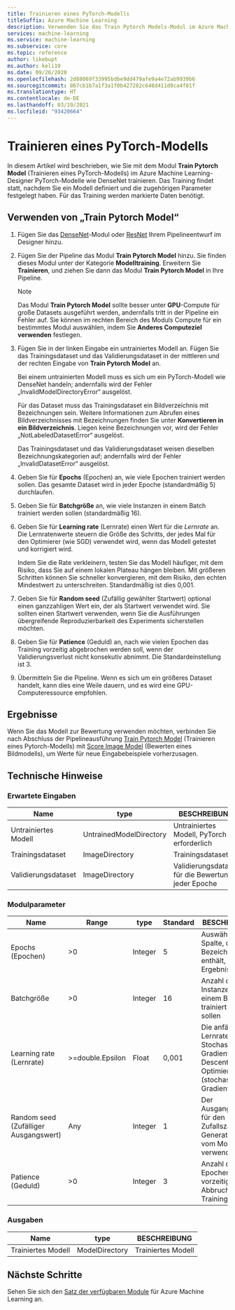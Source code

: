 ```yaml
---
title: Trainieren eines PyTorch-Modells
titleSuffix: Azure Machine Learning
description: Verwenden Sie das Train Pytorch Models-Modul im Azure Machine Learning-Designer, um Modelle von Grund auf neu zu trainieren oder vorhandene Modelle zu optimieren.
services: machine-learning
ms.service: machine-learning
ms.subservice: core
ms.topic: reference
author: likebupt
ms.author: keli19
ms.date: 09/26/2020
ms.openlocfilehash: 2d88069f33995bdbe9dd479afe9a4e72ab9939b6
ms.sourcegitcommit: 867cb1b7a1f3a1f0b427282c648d411d0ca4f81f
ms.translationtype: HT
ms.contentlocale: de-DE
ms.lasthandoff: 03/19/2021
ms.locfileid: "93420664"
---
```

# <a name="train-pytorch-model"></a>Trainieren eines PyTorch-Modells

In diesem Artikel wird beschrieben, wie Sie mit dem Modul **Train Pytorch Model** (Trainieren eines PyTorch-Modells) im Azure Machine Learning-Designer PyTorch-Modelle wie DenseNet trainieren. Das Training findet statt, nachdem Sie ein Modell definiert und die zugehörigen Parameter festgelegt haben. Für das Training werden markierte Daten benötigt. 

## <a name="how-to-use-train-pytorch-model"></a>Verwenden von „Train Pytorch Model“ 

1. Fügen Sie das [DenseNet](densenet.md)-Modul oder [ResNet](resnet.md) Ihrem Pipelineentwurf im Designer hinzu.

2. Fügen Sie der Pipeline das Modul **Train Pytorch Model** hinzu. Sie finden dieses Modul unter der Kategorie **Modelltraining**. Erweitern Sie **Trainieren**, und ziehen Sie dann das Modul **Train Pytorch Model** in Ihre Pipeline.

   > [!NOTE]
   > Das Modul **Train Pytorch Model** sollte besser unter **GPU**-Compute für große Datasets ausgeführt werden, andernfalls tritt in der Pipeline ein Fehler auf. Sie können im rechten Bereich des Moduls Compute für ein bestimmtes Modul auswählen, indem Sie **Anderes Computeziel verwenden** festlegen.

3.  Fügen Sie in der linken Eingabe ein untrainiertes Modell an. Fügen Sie das Trainingsdataset und das Validierungsdataset in der mittleren und der rechten Eingabe von **Train Pytorch Model** an.

    Bei einem untrainierten Modell muss es sich um ein PyTorch-Modell wie DenseNet handeln; andernfalls wird der Fehler „InvalidModelDirectoryError“ ausgelöst.

    Für das Dataset muss das Trainingsdataset ein Bildverzeichnis mit Bezeichnungen sein. Weitere Informationen zum Abrufen eines Bildverzeichnisses mit Bezeichnungen finden Sie unter **Konvertieren in ein Bildverzeichnis**. Liegen keine Bezeichnungen vor, wird der Fehler „NotLabeledDatasetError“ ausgelöst.

    Das Trainingsdataset und das Validierungsdataset weisen dieselben Bezeichnungskategorien auf; andernfalls wird der Fehler „InvalidDatasetError“ ausgelöst.

4.  Geben Sie für **Epochs** (Epochen) an, wie viele Epochen trainiert werden sollen. Das gesamte Dataset wird in jeder Epoche (standardmäßig 5) durchlaufen.

5.  Geben Sie für **Batchgröße** an, wie viele Instanzen in einem Batch trainiert werden sollen (standardmäßig 16).

6.  Geben Sie für **Learning rate** (Lernrate) einen Wert für die *Lernrate* an. Die Lernratenwerte steuern die Größe des Schritts, der jedes Mal für den Optimierer (wie SGD) verwendet wird, wenn das Modell getestet und korrigiert wird.

    Indem Sie die Rate verkleinern, testen Sie das Modell häufiger, mit dem Risiko, dass Sie auf einem lokalen Plateau hängen bleiben. Mit größeren Schritten können Sie schneller konvergieren, mit dem Risiko, den echten Mindestwert zu unterschreiten. Standardmäßig ist dies 0,001.

7.  Geben Sie für **Random seed** (Zufällig gewählter Startwert) optional einen ganzzahligen Wert ein, der als Startwert verwendet wird. Sie sollten einen Startwert verwenden, wenn Sie die Ausführungen übergreifende Reproduzierbarkeit des Experiments sicherstellen möchten.

8.  Geben Sie für **Patience** (Geduld) an, nach wie vielen Epochen das Training vorzeitig abgebrochen werden soll, wenn der Validierungsverlust nicht konsekutiv abnimmt. Die Standardeinstellung ist 3.

9.  Übermitteln Sie die Pipeline. Wenn es sich um ein größeres Dataset handelt, kann dies eine Weile dauern, und es wird eine GPU-Computeressource empfohlen.

## <a name="results"></a>Ergebnisse

Wenn Sie das Modell zur Bewertung verwenden möchten, verbinden Sie nach Abschluss der Pipelineausführung [Train Pytorch Model](train-pytorch-model.md) (Trainieren eines Pytorch-Modells) mit [Score Image Model](score-image-model.md) (Bewerten eines Bildmodells), um Werte für neue Eingabebeispiele vorherzusagen.

## <a name="technical-notes"></a>Technische Hinweise
###  <a name="expected-inputs"></a>Erwartete Eingaben  

| Name               | type                    | BESCHREIBUNG                              |
| ------------------ | ----------------------- | ---------------------------------------- |
| Untrainiertes Modell    | UntrainedModelDirectory | Untrainiertes Modell, PyTorch erforderlich         |
| Trainingsdataset   | ImageDirectory          | Trainingsdataset                         |
| Validierungsdataset | ImageDirectory          | Validierungsdataset für die Bewertung jeder Epoche |

###  <a name="module-parameters"></a>Modulparameter  

| Name          | Range            | type    | Standard | BESCHREIBUNG                              |
| ------------- | ---------------- | ------- | ------- | ---------------------------------------- |
| Epochs (Epochen)        | >0               | Integer | 5       | Auswählen der Spalte, die die Bezeichnung enthält, oder der Ergebnisspalte |
| Batchgröße    | >0               | Integer | 16      | Anzahl der Instanzen, die in einem Batch trainiert werden sollen   |
| Learning rate (Lernrate) | >=double.Epsilon | Float   | 0,001   | Die anfängliche Lernrate für den Stochastic Gradient Descent-Optimierer (stochastischer Gradientenabfall) |
| Random seed (Zufälliger Ausgangswert)   | Any              | Integer | 1       | Der Ausgangswert für den Zufallszahlen-Generator, der vom Modell verwendet wird |
| Patience (Geduld)      | >0               | Integer | 3       | Anzahl der Epochen bis zum vorzeitigen Abbruch des Trainings   |

###  <a name="outputs"></a>Ausgaben  

| Name          | type           | BESCHREIBUNG   |
| ------------- | -------------- | ------------- |
| Trainiertes Modell | ModelDirectory | Trainiertes Modell |

## <a name="next-steps"></a>Nächste Schritte

Sehen Sie sich den [Satz der verfügbaren Module](module-reference.md) für Azure Machine Learning an. 



